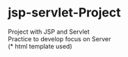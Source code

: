 # jsp-servlet-Project
 Project with JSP and Servlet<br>
 Practice to develop focus on Server<br>
 (* html template used)
